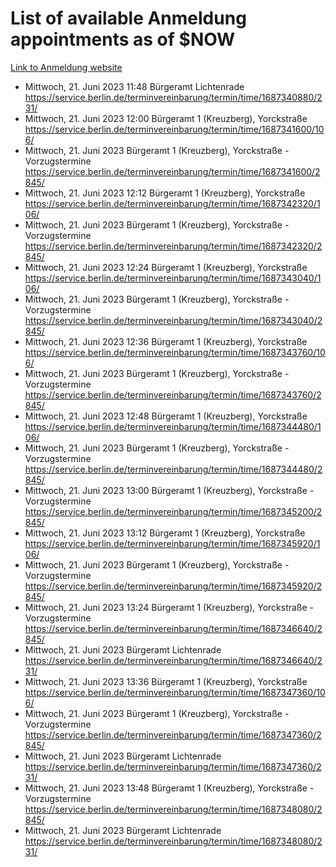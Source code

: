 # List of available Anmeldung appointments as of $NOW
[Link to Anmeldung website](https://service.berlin.de/terminvereinbarung/termin/tag.php?termin=1&anliegen[]=120686&dienstleisterlist=122210,122217,327316,122219,327312,122227,327314,122231,327346,122243,327348,122254,122252,329742,122260,329745,122262,329748,122271,327278,122273,327274,122277,327276,330436,122280,327294,122282,327290,122284,327292,122291,327270,122285,327266,122286,327264,122296,327268,150230,329760,122297,327286,122294,327284,122312,329763,122314,329775,122304,327330,122311,327334,122309,327332,317869,122281,327352,122279,329772,122283,122276,327324,122274,327326,122267,329766,122246,327318,122251,327320,122257,327322,122208,327298,122226,327300&herkunft=http%3A%2F%2Fservice.berlin.de%2Fdienstleistung%2F120686%2F)
- Mittwoch, 21. Juni 2023 11:48 Bürgeramt Lichtenrade https://service.berlin.de/terminvereinbarung/termin/time/1687340880/231/
- Mittwoch, 21. Juni 2023 12:00 Bürgeramt 1 (Kreuzberg), Yorckstraße https://service.berlin.de/terminvereinbarung/termin/time/1687341600/106/
- Mittwoch, 21. Juni 2023  Bürgeramt 1 (Kreuzberg), Yorckstraße - Vorzugstermine https://service.berlin.de/terminvereinbarung/termin/time/1687341600/2845/
- Mittwoch, 21. Juni 2023 12:12 Bürgeramt 1 (Kreuzberg), Yorckstraße https://service.berlin.de/terminvereinbarung/termin/time/1687342320/106/
- Mittwoch, 21. Juni 2023  Bürgeramt 1 (Kreuzberg), Yorckstraße - Vorzugstermine https://service.berlin.de/terminvereinbarung/termin/time/1687342320/2845/
- Mittwoch, 21. Juni 2023 12:24 Bürgeramt 1 (Kreuzberg), Yorckstraße https://service.berlin.de/terminvereinbarung/termin/time/1687343040/106/
- Mittwoch, 21. Juni 2023  Bürgeramt 1 (Kreuzberg), Yorckstraße - Vorzugstermine https://service.berlin.de/terminvereinbarung/termin/time/1687343040/2845/
- Mittwoch, 21. Juni 2023 12:36 Bürgeramt 1 (Kreuzberg), Yorckstraße https://service.berlin.de/terminvereinbarung/termin/time/1687343760/106/
- Mittwoch, 21. Juni 2023  Bürgeramt 1 (Kreuzberg), Yorckstraße - Vorzugstermine https://service.berlin.de/terminvereinbarung/termin/time/1687343760/2845/
- Mittwoch, 21. Juni 2023 12:48 Bürgeramt 1 (Kreuzberg), Yorckstraße https://service.berlin.de/terminvereinbarung/termin/time/1687344480/106/
- Mittwoch, 21. Juni 2023  Bürgeramt 1 (Kreuzberg), Yorckstraße - Vorzugstermine https://service.berlin.de/terminvereinbarung/termin/time/1687344480/2845/
- Mittwoch, 21. Juni 2023 13:00 Bürgeramt 1 (Kreuzberg), Yorckstraße - Vorzugstermine https://service.berlin.de/terminvereinbarung/termin/time/1687345200/2845/
- Mittwoch, 21. Juni 2023 13:12 Bürgeramt 1 (Kreuzberg), Yorckstraße https://service.berlin.de/terminvereinbarung/termin/time/1687345920/106/
- Mittwoch, 21. Juni 2023  Bürgeramt 1 (Kreuzberg), Yorckstraße - Vorzugstermine https://service.berlin.de/terminvereinbarung/termin/time/1687345920/2845/
- Mittwoch, 21. Juni 2023 13:24 Bürgeramt 1 (Kreuzberg), Yorckstraße - Vorzugstermine https://service.berlin.de/terminvereinbarung/termin/time/1687346640/2845/
- Mittwoch, 21. Juni 2023  Bürgeramt Lichtenrade https://service.berlin.de/terminvereinbarung/termin/time/1687346640/231/
- Mittwoch, 21. Juni 2023 13:36 Bürgeramt 1 (Kreuzberg), Yorckstraße https://service.berlin.de/terminvereinbarung/termin/time/1687347360/106/
- Mittwoch, 21. Juni 2023  Bürgeramt 1 (Kreuzberg), Yorckstraße - Vorzugstermine https://service.berlin.de/terminvereinbarung/termin/time/1687347360/2845/
- Mittwoch, 21. Juni 2023  Bürgeramt Lichtenrade https://service.berlin.de/terminvereinbarung/termin/time/1687347360/231/
- Mittwoch, 21. Juni 2023 13:48 Bürgeramt 1 (Kreuzberg), Yorckstraße - Vorzugstermine https://service.berlin.de/terminvereinbarung/termin/time/1687348080/2845/
- Mittwoch, 21. Juni 2023  Bürgeramt Lichtenrade https://service.berlin.de/terminvereinbarung/termin/time/1687348080/231/
